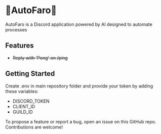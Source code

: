 # 🐶AutoFaro🐶

AutoFaro is a Discord application powered by AI designed to automate processes

## Features

- ~~Reply with 'Pong' on /ping~~

## Getting Started

Create .env in main repository folder and provide your token by adding these variables:

* DISCORD_TOKEN
* CLIENT_ID
* GUILD_ID

To propose a feature or report a bug, open an issue on this GitHub repo. Contributions are welcome!

